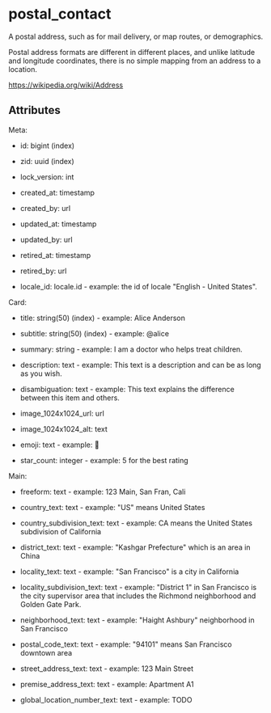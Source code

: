 # postal_contact

A postal address, such as for mail delivery, or map routes, or demographics.

Postal address formats are different in different places, and unlike latitude and longitude coordinates, there is no simple mapping from an address to a location. 

https://wikipedia.org/wiki/Address


## Attributes

Meta:

  * id: bigint (index)

  * zid: uuid (index)

  * lock_version: int

  * created_at: timestamp

  * created_by: url

  * updated_at: timestamp

  * updated_by: url

  * retired_at: timestamp

  * retired_by: url

  * locale_id: locale.id - example: the id of locale "English - United States".

Card:

  * title: string(50) (index) - example: Alice Anderson

  * subtitle: string(50) (index) - example: @alice

  * summary: string - example: I am a doctor who helps treat children.

  * description: text - example: This text is a description and can be as long as you wish.

  * disambiguation: text - example: This text explains the difference between this item and others.

  * image_1024x1024_url: url

  * image_1024x1024_alt: text

  * emoji: text - example: 🚀

  * star_count: integer - example: 5 for the best rating

Main:

  * freeform: text - example: 123 Main, San Fran, Cali

  * country_text: text - example: "US" means United States

  * country_subdivision_text: text - example: CA means the United States subdivision of California

  * district_text: text - example: "Kashgar Prefecture" which is an area in China

  * locality_text: text - example: "San Francisco" is a city in California

  * locality_subdivision_text: text - example: "District 1" in San Francisco is the city supervisor area that includes the Richmond neighborhood and Golden Gate Park.

  * neighborhood_text: text - example: "Haight Ashbury" neighborhood in San Francisco

  * postal_code_text: text - example: "94101" means San Francisco downtown area

  * street_address_text: text - example: 123 Main Street

  * premise_address_text: text - example: Apartment A1

  * global_location_number_text: text - example: TODO

